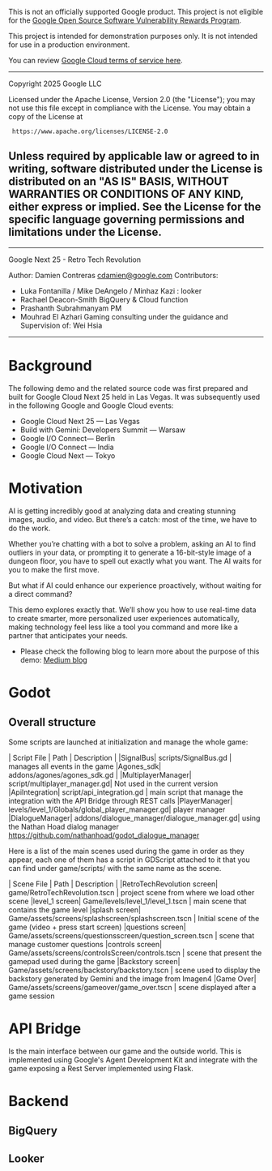 This is not an officially supported Google product. This project is not
eligible for the [Google Open Source Software Vulnerability Rewards
Program](https://bughunters.google.com/open-source-security).

This project is intended for demonstration purposes only. It is not
intended for use in a production environment.

You can review [Google Cloud terms of service
here](https://console.cloud.google.com/tos?id=cloud).


-------------------------------------------------------------------------------
 Copyright 2025 Google LLC

 Licensed under the Apache License, Version 2.0 (the "License");
 you may not use this file except in compliance with the License.
 You may obtain a copy of the License at

     https://www.apache.org/licenses/LICENSE-2.0

 Unless required by applicable law or agreed to in writing, software
 distributed under the License is distributed on an "AS IS" BASIS,
 WITHOUT WARRANTIES OR CONDITIONS OF ANY KIND, either express or implied.
 See the License for the specific language governing permissions and
 limitations under the License.
-------------------------------------------------------------------------------


-------------------------------------------------------------------------------
 Google Next 25 - Retro Tech Revolution

 Author: Damien Contreras cdamien@google.com
 Contributors:
  - Luka Fontanilla / Mike DeAngelo / Minhaz Kazi : looker
  - Rachael Deacon-Smith BigQuery & Cloud function
  - Prashanth Subrahmanyam PM
  - Mouhrad El Azhari Gaming consulting
 under the guidance and Supervision of: Wei Hsia
-------------------------------------------------------------------------------

# Background

The following demo and the related source code was first prepared and built for Google Cloud Next 25 held in Las Vegas. It was subsequently used in the following Google and Google Cloud events:

- Google Cloud Next 25 — Las Vegas
- Build with Gemini: Developers Summit — Warsaw
- Google I/O Connect— Berlin
- Google I/O Connect — India
- Google Cloud Next — Tokyo

# Motivation

AI is getting incredibly good at analyzing data and creating stunning images, audio, and video. But there’s a catch: most of the time, we have to do the work.

Whether you’re chatting with a bot to solve a problem, asking an AI to find outliers in your data, or prompting it to generate a 16-bit-style image of a dungeon floor, you have to spell out exactly what you want. The AI waits for you to make the first move.

But what if AI could enhance our experience proactively, without waiting for a direct command?

This demo explores exactly that. We’ll show you how to use real-time data to create smarter, more personalized user experiences automatically, making technology feel less like a tool you command and more like a partner that anticipates your needs.

- Please check the following blog to learn more about the purpose of this demo: [Medium blog](https://medium.com/google-cloud/next25-retro-tech-revolution-04d260746cf3)

# Godot

## Overall structure

Some scripts are launched at initialization and manage the whole game:

| Script File      | Path | Description |
|SignalBus| scripts/SignalBus.gd | manages all events in the game
|Agones_sdk| addons/agones/agones_sdk.gd | 
|MultiplayerManager| script/multiplayer_manager.gd| Not used in the current version
|ApiIntegration| script/api_integration.gd | main script that manage the integration with the API Bridge through REST calls
|PlayerManager| levels/level_1/Globals/global_player_manager.gd| player manager
|DialogueManager| addons/dialogue_manager/dialogue_manager.gd| using the Nathan Hoad dialog manager https://github.com/nathanhoad/godot_dialogue_manager


Here is a list of the main scenes used during the game in order as they appear, each one of them has a script in GDScript attached to it that you can find under game/scripts/ with the same name as the scene.

| Scene File      | Path | Description |
|RetroTechRevolution screen| game/RetroTechRevolution.tscn | project scene from where we load other scene
|level_1 screen| Game/levels/level_1/level_1.tscn | main scene that contains the game level
|splash screen| Game/assets/screens/splashscreen/splashscreen.tscn | Initial scene of the game (video + press start screen)
|questions screen| Game/assets/screens/questionsscreen/question_screen.tscn | scene that manage customer questions
|controls screen| Game/assets/screens/controlsScreen/controls.tscn | scene that present the gamepad used during the game
|Backstory screen| Game/assets/screens/backstory/backstory.tscn | scene used to display the backstory generated by Gemini and the image from Imagen4
|Game Over| Game/assets/screens/gameover/game_over.tscn | scene displayed after a game session

# API Bridge
Is the main interface between our game and the outside world. This is implemented using Google's Agent Development Kit and integrate with the game exposing a Rest Server implemented using Flask.




# Backend

## BigQuery

## Looker

